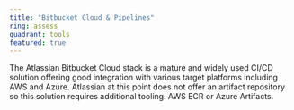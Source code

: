 ```yaml
---
title: "Bitbucket Cloud & Pipelines"
ring: assess
quadrant: tools
featured: true
---
```


The Atlassian Bitbucket Cloud stack is a mature and widely used CI/CD solution offering good integration with various target platforms including AWS and Azure. 
Atlassian at this point does not offer an artifact repository so this solution requires additional tooling: AWS ECR or Azure Artifacts.